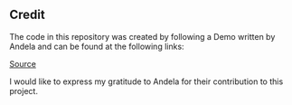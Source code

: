 ## Credit

The code in this repository was created by following a Demo written by Andela and can be found at the following links:

[Source](https://andela.com/insights/scaffolding-make-a-ruby-on-rails-app-in-just-5-minutes/)

I would like to express my gratitude to Andela for their contribution to this project.
